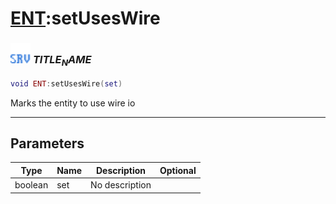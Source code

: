 # [ENT](../ent/README.md):setUsesWire

### <img src="../../.gitbook/assets/server.png" width="32" height="32" /> $TITLE_NAME$

```lua
void ENT:setUsesWire(set)
```

Marks the entity to use wire io<br>

-----------------
## Parameters

| Type   | Name | Description | Optional |
| ------ | ---- | ----------- | -------: |
| boolean | set | No description |  |
